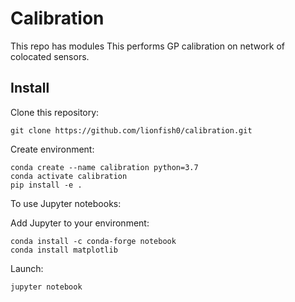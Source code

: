 # Calibration

This repo has modules
This performs GP calibration on network of colocated sensors.

## Install

Clone this repository:

```
git clone https://github.com/lionfish0/calibration.git
```

Create environment:

```
conda create --name calibration python=3.7
conda activate calibration
pip install -e .
```

To use Jupyter notebooks:

Add Jupyter to your environment:

```
conda install -c conda-forge notebook
conda install matplotlib
```

Launch:

```
jupyter notebook
```
